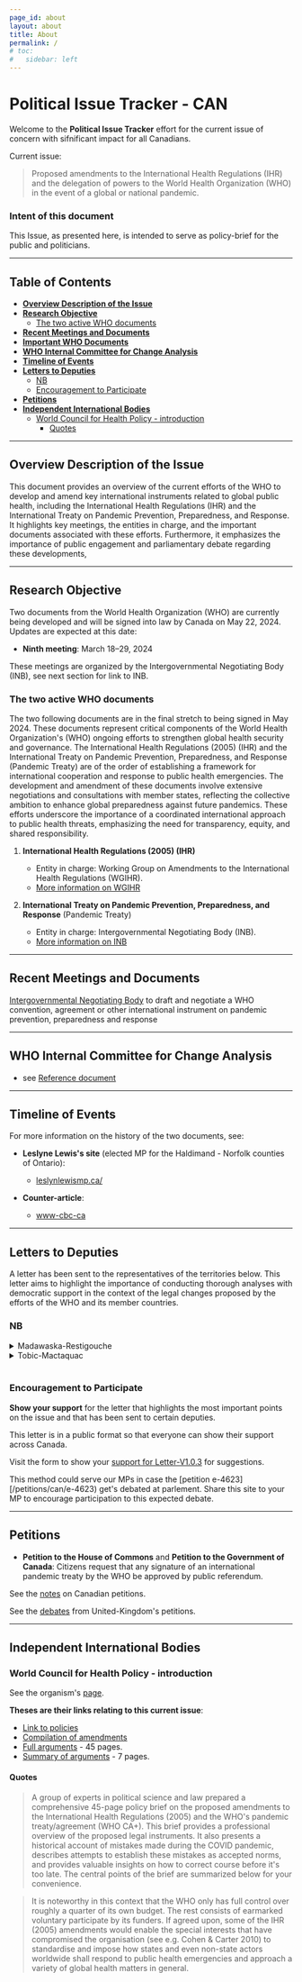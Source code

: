 ```yaml
---
page_id: about
layout: about
title: About
permalink: /
# toc:
#   sidebar: left
---
```


# Political Issue Tracker - CAN

Welcome to the **Political Issue Tracker** effort for the current issue of concern with sifnificant impact for all Canadians.

Current issue:
> Proposed amendments to the International Health Regulations (IHR) and the delegation of powers to the World Health Organization (WHO) in the event of a global or national pandemic.

### Intent of this document

This Issue, as presented here, is intended to serve as policy-brief for the public and politicians.



---
## Table of Contents
<!-- #region -->

- **[Overview Description of the Issue](#overview-description-of-the-issue)**
- **[Research Objective](#research-objective)**
  - [The two active WHO documents](#the-two-active-who-documents)
- **[Recent Meetings and Documents](#recent-meetings-and-documents)**
- **[Important WHO Documents](#important-who-documents)**
- **[WHO Internal Committee for Change Analysis](#who-internal-committee-for-change-analysis)**
- **[Timeline of Events](#timeline-of-events)**
- **[Letters to Deputies](#letters-to-deputies)**
  - [NB](#nb)
  - [Encouragement to Participate](#encouragement-to-participate)
- **[Petitions](#petitions)**
- **[Independent International Bodies](#independent-international-bodies)**
  - [World Council for Health Policy - introduction](#world-council-for-health-policy---introduction)
    - [Quotes](#quotes)
<!-- #endregion -->

---
## Overview Description of the Issue

This document provides an overview of the current efforts of the WHO to develop and amend key international instruments related to global public health, including the International Health Regulations (IHR) and the International Treaty on Pandemic Prevention, Preparedness, and Response. It highlights key meetings, the entities in charge, and the important documents associated with these efforts. Furthermore, it emphasizes the importance of public engagement and parliamentary debate regarding these developments,

<!-- @optional
as well as the critical role of non-governmental organizations like the World Council for Health in providing counter-arguments and evidence-based recommendations. Selected quotes present concerns about the influence of financial participate on WHO decisions and the importance of maintaining national sovereignty in the face of international pressures to adopt these new legal instruments.
-->


---
## Research Objective

Two documents from the World Health Organization (WHO) are currently being developed and will be signed into law by Canada on May 22, 2024. Updates are expected at this date:

- **Ninth meeting**: March 18–29, 2024

These meetings are organized by the Intergovernmental Negotiating Body (INB), see next section for link to INB.

### The two active WHO documents

The two following documents are in the final stretch to being signed in May 2024. These documents represent critical components of the World Health Organization's (WHO) ongoing efforts to strengthen global health security and governance. The International Health Regulations (2005) (IHR) and the International Treaty on Pandemic Prevention, Preparedness, and Response (Pandemic Treaty) are of the order of establishing a framework for international cooperation and response to public health emergencies. The development and amendment of these documents involve extensive negotiations and consultations with member states, reflecting the collective ambition to enhance global preparedness against future pandemics. These efforts underscore the importance of a coordinated international approach to public health threats, emphasizing the need for transparency, equity, and shared responsibility.

1. **International Health Regulations (2005) (IHR)**
   - Entity in charge: Working Group on Amendments to the International Health Regulations (WGIHR).
   - [More information on WGIHR](https://apps.who.int/gb/wgihr/)

2. **International Treaty on Pandemic Prevention, Preparedness, and Response** (Pandemic Treaty)
   - Entity in charge: Intergovernmental Negotiating Body (INB).
   - [More information on INB](https://inb.who.int/)


---
## Recent Meetings and Documents

[Intergovernmental Negotiating Body](https://apps.who.int/gb/inb/) to draft and negotiate a WHO convention, agreement or other international instrument on pandemic prevention, preparedness and response

---
## WHO Internal Committee for Change Analysis

- see [Reference document](https://apps.who.int/gb/wgihr/pdf_files/wgihr2/A_WGIHR2_Reference_document-en.pdf)

---
## Timeline of Events

For more information on the history of the two documents, see:

- **Leslyne Lewis's site** (elected MP for the Haldimand - Norfolk counties of Ontario):
  - [leslynlewismp.ca/](https://leslynlewismp.ca/2024/01/17/the-who-pandemic-treaty/)

- **Counter-article**:
  - [www-cbc-ca](https://www.cbc.ca/news/politics/leslyn-lewis-who-world-health-organization-pandemic-1.6460159)



---
## Letters to Deputies

A letter has been sent to the representatives of the territories below. This letter aims to highlight the importance of conducting thorough analyses with democratic support in the context of the legal changes proposed by the efforts of the WHO and its member countries.

### NB

<details><summary>Madawaska-Restigouche</summary>

<!-- #region -->
<p>Voir le <a href="/letters/v1.0.3/madawaska-restigouche/">modèle de la lettre</a> qui ai été envoyé pour la circonscription Madawaska-Restigouche.</p>
<ul>
  <li>❌ Retour de courriel.</li>
  <li>[?] Affirmation de position claire.</li>
    <ul>[?] Favorable à la cause.
    </ul>
</ul>
</details>

<!-- #endregion -->
<details><summary>Tobic-Mactaquac</summary>

<!-- #region -->
<p>Voir le <a href="/letters/v1.0.3/tobic-mactaquac/">modèle de la lettre</a> qui ai été envoyé pour la circonscription Tobic-Mactaquac.</p>
<ul>
  <li>✅ Retour de courriel.</li>
  <li>✅ Affirmation de position claire.</li>
    <ul>✅ Favorable à la cause.
    </ul>
</ul>
</details>

<!-- #endregion -->



<br>
<!-- @todo
See section [communication/government](/communications/gouvernement) for more details.
-->


### Encouragement to Participate

**Show your support** for the letter that highlights the most important points on the issue and that has been sent to certain deputies.

This letter is in a public format so that everyone can show their support across Canada.

Visit the form to show your [support for Letter-V1.0.3](todo) for suggestions.

This method could serve our MPs in case the [petition e-4623][/petitions/can/e-4623) get's debated at parlement. Share this site to your MP to encourage participation to this expected debate.


---
## Petitions

- **Petition to the House of Commons** and **Petition to the Government of Canada**:
  Citizens request that any signature of an international pandemic treaty by the WHO be approved by public referendum.

See the [notes](/petitions/can/) on Canadian petitions.

See the [debates](/petitions/uk) from United-Kingdom's petitions.

---
## Independent International Bodies

### World Council for Health Policy - introduction
<!-- #region -->
<!-- @#world-council-for-health-policy---introduction -->
<!-- #endregion -->

See the organism's [page](/resources/world-council-for-health).

**Theses are their links relating to this current issue**:
- [Link to policies](https://worldcouncilforhealth.org/policy/)
- [Compilation of amendments](https://worldcouncilforhealth.org/wp-content/uploads/2023/05/WGIHR_Redlined-words-of-Proposed-Amendement-Compilation-en.pdf)
- [Full arguments](https://worldcouncilforhealth.org/wp-content/uploads/2023/06/Rejecting-Monopoly-Power-over-Global-Public-Health.-WCH-Policy-Brief-on-the-Proposed-IHR-Amendments-and-Pandemic-Treaty.pdf) - 45 pages.
- [Summary of arguments](https://worldcouncilforhealth.org/wp-content/uploads/2023/05/Policy-Brief-Summary-1.pdf) - 7 pages.


#### Quotes

> A group of experts in political science and law prepared a comprehensive 45-page policy brief on the proposed amendments to the International Health Regulations (2005) and the WHO's pandemic treaty/agreement (WHO CA+). This brief provides a professional overview of the proposed legal instruments. It also presents a historical account of mistakes made during the COVID pandemic, describes attempts to establish these mistakes as accepted norms, and provides valuable insights on how to correct course before it's too late. The central points of the brief are summarized below for your convenience.

> It is noteworthy in this context that the WHO only has full control over roughly a quarter of its own budget. The rest consists of earmarked voluntary participate by its funders. If agreed upon, some of the IHR (2005) amendments would enable the special interests that have compromised the organisation (see e.g. Cohen & Carter 2010) to standardise and impose how states and even non-state actors worldwide shall respond to public health emergencies and approach a variety of global health matters in general.